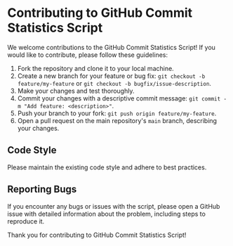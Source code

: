 # Contributing to GitHub Commit Statistics Script

We welcome contributions to the GitHub Commit Statistics Script! If you would like to contribute, please follow these guidelines:

1. Fork the repository and clone it to your local machine.
2. Create a new branch for your feature or bug fix: `git checkout -b feature/my-feature` or `git checkout -b bugfix/issue-description`.
3. Make your changes and test thoroughly.
4. Commit your changes with a descriptive commit message: `git commit -m "Add feature: <description>"`.
5. Push your branch to your fork: `git push origin feature/my-feature`.
6. Open a pull request on the main repository's `main` branch, describing your changes.

## Code Style

Please maintain the existing code style and adhere to best practices.

## Reporting Bugs

If you encounter any bugs or issues with the script, please open a GitHub issue with detailed information about the problem, including steps to reproduce it.

Thank you for contributing to GitHub Commit Statistics Script!
